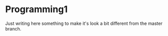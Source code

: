 # Programming1
Just writing here something to make it's look a bit different from the master branch.
